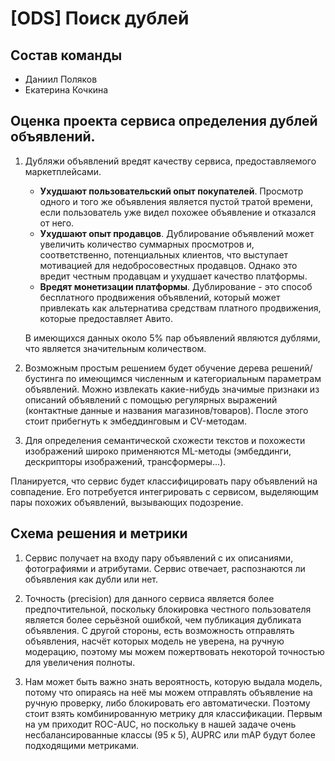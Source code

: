 # [ODS] Поиск дублей
## Состав команды
- Даниил Поляков
- Екатерина Кочкина

## Оценка проекта сервиса определения дублей объявлений.

1. Дубляжи объявлений вредят качеству сервиса, предоставляемого маркетплейсами.
    - **Ухудшают пользовательский опыт покупателей**. Просмотр одного и того же объявления является пустой тратой времени, если пользователь уже видел похожее объявление и отказался от него.
    - **Ухудшают опыт продавцов**. Дублирование объявлений может увеличить количество суммарных просмотров и, соответственно, потенциальных клиентов, что выступает мотивацией для недобросовестных продавцов. Однако это вредит честным продавцам и ухудшает качество платформы.
    - **Вредят монетизации платформы**. Дублирование - это способ бесплатного продвижения объявлений, который может привлекать как альтернатива средствам платного продвижения, которые предоставляет Авито.

    В имеющихся данных около 5% пар объявлений являются дублями, что является значительным количеством.

2. Возможным простым решением будет обучение дерева решений/бустинга по имеющимся численным и категориальным параметрам объявлений. Можно извлекать какие-нибудь значимые признаки из описаний объявлений с помощью регулярных выражений (контактные данные и названия магазинов/товаров). После этого стоит прибегнуть к эмбеддинговым и CV-методам.

3. Для определения семантической схожести текстов и похожести изображений широко применяются ML-методы (эмбеддинги, дескрипторы изображений, трансформеры...).

Планируется, что сервис будет классифицировать пару объявлений на совпадение. Его потребуется интегрировать с сервисом, выделяющим пары похожих объявлений, вызывающих подозрение.

## Схема решения и метрики

1. Сервис получает на входу пару объявлений с их описаниями, фотографиями и атрибутами. Сервис отвечает, распознаются ли объявления как дубли или нет.

2. Точность (precision) для данного сервиса является более предпочтительной, поскольку блокировка честного пользователя является более серьёзной ошибкой, чем публикация дубликата объявления. С другой стороны, есть возможность отправлять объявления, насчёт которых модель не уверена, на ручную модерацию, поэтому мы можем пожертвовать некоторой точностью для увеличения полноты.

3. Нам может быть важно знать вероятность, которую выдала модель, потому что опираясь на неё мы можем отправлять объявление на ручную проверку, либо блокировать его автоматически. Поэтому стоит взять комбинированную метрику для классификации. Первым на ум приходит ROC-AUC, но поскольку в нашей задаче очень несбалансированные классы (95 к 5), AUPRC или mAP будут более подходящими метриками.

